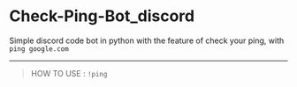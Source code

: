# Check-Ping-Bot_discord
Simple discord code bot in python with the feature of check your ping, with `ping google.com`  

---
> HOW TO USE : ```!ping```
